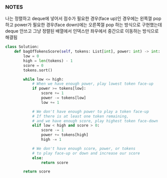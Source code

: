 ### NOTES

나는 정렬하고 deque에 넣어서 점수가 필요한 경우(face up)인 경우에는 왼쪽껄 pop하고 power가 필요한 경우(face down)에는 오른쪽껄 pop 하는 방식으로 구현했는데 deque 안쓰고 그냥 정렬된 배열에서 인덱스만 좌우에서 중간으로 이동하는 방식으로 해결됨

```python
class Solution:
    def bagOfTokensScore(self, tokens: List[int], power: int) -> int:
        low = 0
        high = len(tokens) - 1
        score = 0
        tokens.sort()

        while low <= high:
            # When we have enough power, play lowest token face-up
            if power >= tokens[low]:
                score += 1
                power -= tokens[low]
                low += 1

            # We don't have enough power to play a token face-up
            # If there is at least one token remaining,
            # and we have enough score, play highest token face-down
            elif low < high and score > 0:
                score -= 1
                power += tokens[high]
                high -= 1

            # We don't have enough score, power, or tokens 
            # to play face-up or down and increase our score
            else:
                return score

        return score       
```